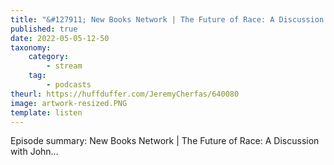 ```yaml
---
title: "&#127911; New Books Network | The Future of Race: A Discussion with John…"
published: true
date: 2022-05-05-12-50
taxonomy:
    category:
        - stream
    tag:
        - podcasts
theurl: https://huffduffer.com/JeremyCherfas/640080
image: artwork-resized.PNG
template: listen
---
```


Episode summary: New Books Network | The Future of Race: A Discussion with John…
